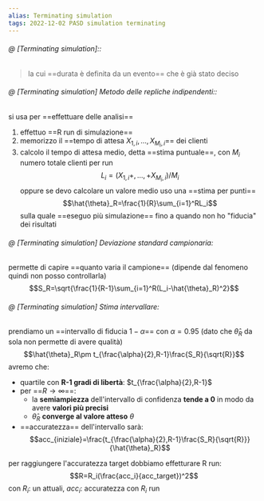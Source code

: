 ```yaml
---
alias: Terminating simulation
tags: 2022-12-02 PASD simulation terminating
---
```


###### @ [Terminating simulation]::
> la cui ==durata è definita da un evento== che è già stato deciso
<!--ID: 1670236970407-->


###### @ [Terminating simulation] Metodo delle repliche indipendenti::
 si usa per ==effettuare delle analisi==
1. effettuo ==R run di simulazione==
2. memorizzo il ==tempo di attesa $X_{1,i},...,X_{M_i,i}$== dei clienti
3. calcolo il tempo di attesa medio, detta ==stima puntuale==, con $M_i$ numero totale clienti per run $$L_i=(X_{1,i}+,...,+X_{M_i,i})/M_i$$ oppure se devo calcolare un valore medio uso una ==stima per punti== $$\hat{\theta}_R=\frac{1}{R}\sum_{i=1}^RL_i$$ sulla quale ==eseguo più simulazione== fino a quando non ho "fiducia" dei risultati
<!--ID: 1670236970412-->


###### @ [Terminating simulation] Deviazione standard campionaria:
permette di capire ==quanto varia il campione== (dipende dal fenomeno quindi non posso controllarla) $$S_R=\sqrt{\frac{1}{R-1}\sum_{i=1}^R(L_i-\hat{\theta}_R)^2}$$




###### @ [Terminating simulation] Stima intervallare:
prendiamo un ==intervallo di fiducia $1-\alpha$== con $\alpha =0.95$ (dato che $\hat{\theta}_R$ da sola non permette di avere qualità)
$$\hat{\theta}_R\pm t_{\frac{\alpha}{2},R-1}\frac{S_R}{\sqrt{R}}$$
avremo che:
- quartile con **R-1 gradi di libertà**: $t_{\frac{\alpha}{2},R-1}$
- per ==$R\to\infty$==:
	- la **semiampiezza** dell'intervallo di confidenza **tende a 0** in modo da avere **valori più precisi**
	- $\hat{\theta}_R$ **converge al valore atteso** $\theta$
- ==accuratezza== dell'intervallo sarà: $$acc_{iniziale}=\frac{t_{\frac{\alpha}{2},R-1}\frac{S_R}{\sqrt{R}}}{\hat{\theta}_R}$$


per raggiungere l'accuratezza target dobbiamo effetturare R run:
$$R=R_i(\frac{acc_i}{acc_target})^2$$
con $R_i$: un attuali, $acc_i$: accuratezza con $R_i$ run